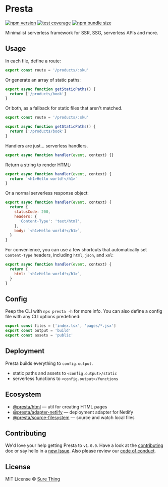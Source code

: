 # Presta

[![npm version](https://img.shields.io/npm/v/presta?style=flat&colorA=4488FF&colorB=4488FF)](https://www.npmjs.com/package/presta) [![test coverage](https://img.shields.io/coveralls/github/sure-thing/presta?style=flat&colorA=223355&colorB=223355)](https://coveralls.io/github/sure-thing/presta?branch=main) [![npm bundle size](https://badgen.net/packagephobia/install/presta?color=223355&labelColor=223355)](https://packagephobia.com/result?p=presta)

Minimalist serverless framework for SSR, SSG, serverless APIs and more.

## Usage

In each file, define a route:

```js
export const route = '/products/:sku'
```

Or generate an array of static paths:

```js
export async function getStaticPaths() {
  return ['/products/book']
}
```

Or both, as a fallback for static files that aren't matched.

```js
export const route = '/products/:sku'

export async function getStaticPaths() {
  return ['/products/book']
}
```

Handlers are just... serverless handlers.

```js
export async function handler(event, context) {}
```

Return a string to render HTML:

```js
export async function handler(event, context) {
  return `<h1>Hello world!</h1>`
}
```

Or a normal serverless response object:

```js
export async function handler(event, context) {
  return {
    statusCode: 200,
    headers: {
      'Content-Type': 'text/html',
    },
    body: `<h1>Hello world!</h1>`,
  }
}
```

For convenience, you can use a few shortcuts that automatically set
`Content-Type` headers, including `html`, `json`, and `xml`:

```js
export async function handler(event, context) {
  return {
    html: `<h1>Hello world!</h1>`,
  }
}
```

## Config

Peep the CLI with `npx presta -h` for more info. You can also define a config
file with any CLI options predefined:

```js
export const files = ['index.tsx', 'pages/*.jsx']
export const output = 'build'
export const assets = 'public'
```

## Deployment

Presta builds everything to `config.output`.

- static paths and assets to `<config.output>/static`
- serverless functions to `<config.output>/functions`

## Ecosystem

- [@presta/html](https://github.com/sure-thing/presta/tree/main/packages/html) — util for creating HTML pages
- [@presta/adapter-netlify](https://github.com/sure-thing/presta/tree/main/packages/adapter-netlify) — deployment adapter for Netlify
- [@presta/source-filesystem](https://github.com/sure-thing/presta/tree/main/packages/source-filesystem) — source and watch local files

## Contributing

We'd love your help getting Presta to `v1.0.0`. Have a look at the [contributing](https://github.com/sure-thing/presta/blob/master/CONTRIBUTING.md) doc or say hello in a [new Issue](https://github.com/sure-thing/presta/issues). Also please review our [code of conduct](https://github.com/sure-thing/presta/blob/master/CODE_OF_CONDUCT.md).

## License

MIT License © [Sure Thing](https://github.com/sure-thing)
